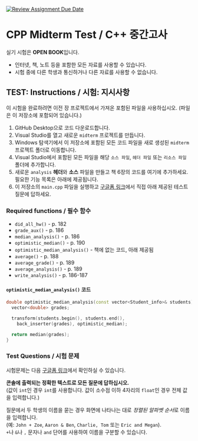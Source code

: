 [![Review Assignment Due Date](https://classroom.github.com/assets/deadline-readme-button-24ddc0f5d75046c5622901739e7c5dd533143b0c8e959d652212380cedb1ea36.svg)](https://classroom.github.com/a/c1JDVzy_)
# CPP Midterm Test / C++ 중간고사

실기 시험은 **OPEN BOOK**입니다. 

- 인터넷, 책, 노트 등을 포함한 모든 자료를 사용할 수 있습니다.
- 시험 중에 다른 학생과 통신하거나 다른 자료를 사용할 수 없습니다.

## **TEST:** Instructions / **시험:** 지시사항

이 시험을 완료하려면 이전 장 프로젝트에서 가져온 포함된 파일을 사용하십시오. (파일은 이 저장소에 포함되어 있습니다.)

1. GitHub Desktop으로 코드 다운로드합니다.
2. Visual Studio를 열고 새로운 `midterm` 프로젝트를 만듭니다.
3. Windows 탐색기에서 이 저장소에 포함된 모든 코드 파일을 새로 생성된 `midterm` 프로젝트 폴더로 이동합니다.
4. Visual Studio에서 포함된 모든 파일을 해당 `소스 파일`, `헤더 파일` 또는 `리소스 파일` 폴더에 추가합니다.
5. 새로운 `analysis` **헤더**와 **소스** 파일을 만들고 책 6장의 코드를 여기에 추가하세요. 필요한 기능 목록은 아래에 제공됩니다.
6. 이 저장소의 `main.cpp` 파일을 실행하고 [구글폼 링크](https://forms.gle/5yL8Az6oxV9TWVPL7)에서 직접 아래 제공된 테스트 질문에 답하세요.

### Required functions / 필수 함수

- `did_all_hw()` - p. 182
- `grade_aux()` - p. 186
- `median_analysis()` - p. 186
- `optimistic_median()` - p. 190
- `optimistic_median_analysis()` - 책에 없는 코드, 아래 제공됨
- `average()` - p. 188
- `average_grade()` - p. 189
- `average_analysis()` - p. 189
- `write_analysis()` - p. 186-187

#### `optimistic_median_analysis()` 코드

```cpp
double optimistic_median_analysis(const vector<Student_info>& students) {
  vector<double> grades;

  transform(students.begin(), students.end(),
    back_inserter(grades), optimistic_median);

  return median(grades);
}
```

### Test Questions / 시험 문제

시험문제는 다음 [구글폼 링크](https://forms.gle/5yL8Az6oxV9TWVPL7)에서 확인하실 수 있습니다.

**콘솔에 출력되는 정확한 텍스트로 모든 질문에 답하십시오.**<br>
(값이 `int`인 경우 `int`를 사용합니다. 값이 소수점 이하 4자리의 `float`인 경우 전체 값을 입력합니다.)

질문에서 두 학생의 이름을 묻는 경우 화면에 나타나는 대로 *정렬된 알파벳 순서*로 이름을 입력합니다.<br>
(예: `John + Zoe`, `Aaron & Ben`, `Charlie, Tom` 또는 `Eric and Megan`).<br>
`+`나 `&`나 `,` 문자나 `and` 단어를 사용하여 이름을 구분할 수 있습니다.
